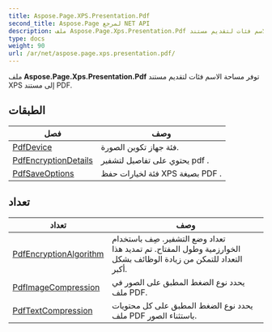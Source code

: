 ```yaml
---
title: Aspose.Page.XPS.Presentation.Pdf
second_title: Aspose.Page لمرجع NET API
description: ملف Aspose.Page.Xps.Presentation.Pdf توفر مساحة الاسم فئات لتقديم مستند XPS إلى مستند PDF.
type: docs
weight: 90
url: /ar/net/aspose.page.xps.presentation.pdf/
---
```

ملف **Aspose.Page.Xps.Presentation.Pdf** توفر مساحة الاسم فئات لتقديم مستند XPS إلى مستند PDF.

## الطبقات

| فصل | وصف |
| --- | --- |
| [PdfDevice](./pdfdevice/) | فئة جهاز تكوين الصورة. |
| [PdfEncryptionDetails](./pdfencryptiondetails/) | يحتوي على تفاصيل لتشفير pdf . |
| [PdfSaveOptions](./pdfsaveoptions/) | فئة لخيارات حفظ XPS بصيغة PDF . |
## تعداد

| تعداد | وصف |
| --- | --- |
| [PdfEncryptionAlgorithm](./pdfencryptionalgorithm/) | تعداد وضع التشفير. صِف باستخدام الخوارزمية وطول المفتاح. تم تمديد هذا التعداد للتمكن من زيادة الوظائف بشكل أكبر. |
| [PdfImageCompression](./pdfimagecompression/) | يحدد نوع الضغط المطبق على الصور في ملف PDF. |
| [PdfTextCompression](./pdftextcompression/) | يحدد نوع الضغط المطبق على كل محتويات ملف PDF باستثناء الصور. |


